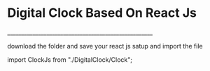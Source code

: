 <h1  > Digital Clock Based On React Js </h1>
____________________________________________________
<p>download the folder and save your react js satup and import the file </p>
<p>import ClockJs from "./DigitalClock/Clock";</p>

